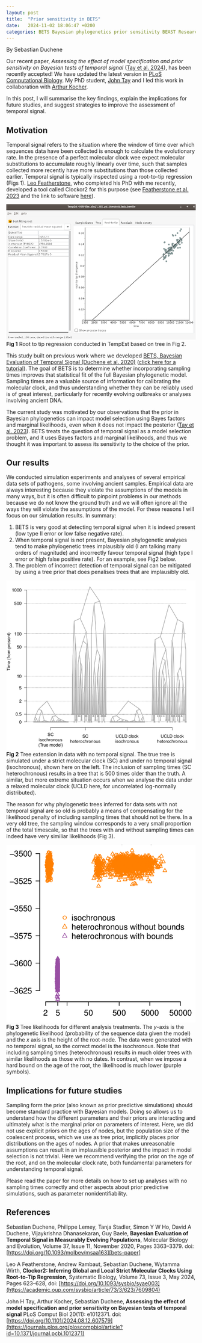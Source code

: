 ```yaml
---
layout: post
title:  "Prior sensitivity in BETS"
date:   2024-11-02 18:06:47 +0200 
categories: BETS Bayesian phylogenetics prior sensitivity BEAST Research
---
```


By Sebastian Duchene

Our recent paper, _Assessing the effect of model specification and prior sensitivity on Bayesian tests of temporal signal_ ([Tay et al. 2024][manuscript-link]), has been recently accepted! We have updated the latest version in [PLoS Computational Biology][manuscript-link]. My PhD student, [John Tay][john-site] and I led this work in collaboration with [Arthur Kocher][arthur-site]. 

In this post, I will summarise the key findings, explain the implications for future studies, and suggest strategies to improve the assessment of temporal signal.

## Motivation
Temporal signal refers to the situation where the window of time over which sequences data have been collected is enough to calculate the evolutionary rate. In the presence of a perfect molecular clock wee expect molecular substitutions to accumulate roughly linearly over time, such that samples collected more recently have more substitutions than those collected earlier. Temporal signal is typically inspected using a root-to-tip regression (Figs 1). [Leo Featherstone][leo-site], who completed his PhD with me recently, developed a tool called Clockor2 for this purpose (see [Featherstone et al. 2023][clockor2-paper] and the link to software [here][clockor2-link]).

![image](https://github.com/sebastianduchene/sebastianduchene.github.io/blob/main/docs/assets/images/rtt1.png?raw=true)
**Fig 1** Root to tip regression conducted in TempEst based on tree in Fig 2.

This study built on previous work where we developed [BETS, Bayesian Evaluation of Temporal Signal (Duchene et al. 2020)][bets-paper] ([click here for a tutorial][bets-tutorial]). The goal of BETS is to determine whether incorporating sampling times improves that statistical fit of the full Bayesian phylogenetic model. Sampling times are a valuable source of information for calibrating the molecular clock, and thus understanding whether they can be reliably used is of great interest, particularly for recently evolving outbreaks or analyses involving ancient DNA.

The current study was motivated by our observations that the prior in Bayesian phylogenetics can impact model selection using Bayes factors and marginal likelihoods, even when it does not impact the posterior ([Tay et al. 2023][episodic-paper]). BETS treats the question of temporal signal as a model selection problem, and it uses Bayes factors and marginal likelihoods, and thus we thought it was important to assess its sensitivity to the choice of the prior. 

## Our results
We conducted simulation experiments and analyses of several empirical data sets of pathogens, some involving ancient samples. Empirical data are always interesting because they violate the assumptions of the models in many ways, but it is often difficult to pinpoint problems in our methods because we do not know the ground truth and we will often ignore all the ways they will violate the assumptions of the model. For these reasons I will focus on our simulation results. In summary:

1. BETS is very good at detecting temporal signal when it is indeed present (low type II error or low false negative rate).
2. When temporal signal is not present, Bayesian phylogenetic analyses tend to make phylogenetic trees implausibly old (I am talking many orders of magnitude) and incorrectly favour temporal signal (high type I error or high false positive rate). For an example, see Fig2 below.
3. The problem of incorrect detection of temporal signal can be mitigated by using a tree prior that does penalises trees that are implausibly old.

![image](https://github.com/sebastianduchene/sebastianduchene.github.io/blob/main/docs/assets/images/tree_distortion.png?raw=true)
**Fig 2** Tree extension in data with no temporal signal. The true tree is simulated under a strict molecular clock (SC) and under no temporal signal (isochronous), shown here on the left. The inclusion of sampling times (SC heterochronous) results in a tree that is 500 times older than the truth. A similar, but more extreme situation occurs when we analyse the data under a relaxed molecular clock (UCLD here, for uncorrelated log-normally distributed).

The reason for why phylogenetic trees inferred for data sets with not temporal signal are so old is probably a means of compensating for the likelihood penalty of including sampling times that should not be there. In a very old tree, the sampling window corresponds to a very small proportion of the total timescale, so that the trees with and without sampling times can indeed have very similiar likelihoods (Fig 3).

![image](https://github.com/sebastianduchene/sebastianduchene.github.io/blob/main/docs/assets/images/tree_likelihoods.png?raw=true)
**Fig 3** Tree likelihoods for different analysis treatments. The *y*-axis is the phylogenetic likelihood (probability of the sequence data given the model) and the *x* axis is the height of the root-node. The data were generated with no temporal signal, so the correct model is the isochronous. Note that including sampling times (heterochronous) results in much older trees with similar likelihoods as those with no dates. In contrast, when we impose a hard bound on the age of the root, the likelihood is much lower (purple symbols).

## Implications for future studies
Sampling form the prior (also known as prior predictive simulations) should become standard practice with Bayesian models. Doing so allows us to understand how the different parameters and their priors are interacting and ultimately what is the marginal prior on parameters of interest. Here, we did not use explicit priors on the ages of nodes, but the population size of the coalescent process, which we use as tree prior, implicitly places prior distributions on the ages of nodes. A prior that makes unreasonable assumptions can result in an implausible posterior and the impact in model selection is not trivial. Here we recommend verifying the prior on the age of the root, and on the molecular clock rate, both fundamental parameters for understanding temporal signal. 

Please read the paper for more details on how to set up analyses with no sampling times correctly and other aspects about prior predictive simulations, such as parameter nonidentifiability.

## References
Sebastian Duchene, Philippe Lemey, Tanja Stadler, Simon Y W Ho, David A Duchene, Vijaykrishna Dhanasekaran, Guy Baele, **Bayesian Evaluation of Temporal Signal in Measurably Evolving Populations**, Molecular Biology and Evolution, Volume 37, Issue 11, November 2020, Pages 3363–3379. doi: [https://doi.org/10.1093/molbev/msaa163][bets-paper]

Leo A Featherstone, Andrew Rambaut, Sebastian Duchene, Wytamma Wirth, **Clockor2: Inferring Global and Local Strict Molecular Clocks Using Root-to-Tip Regression**, Systematic Biology, Volume 73, Issue 3, May 2024, Pages 623–628, doi: [https://doi.org/10.1093/sysbio/syae003](https://academic.oup.com/sysbio/article/73/3/623/7609804)

John H Tay, Arthur Kocher, Sebastian Duchene, **Assessing the effect of model specification and prior sensitivity on Bayesian tests of temporal signal**
PLoS Comput Biol 20(11): e1012371. doi: [https://doi.org/10.1101/2024.08.12.607579](https://journals.plos.org/ploscompbiol/article?id=10.1371/journal.pcbi.1012371)




[leo-site]: https://scholar.google.com.au/citations?user=yC7e4MUAAAAJ&hl=en&oi=ao
[arthur-site]: https://scholar.google.com.au/citations?hl=en&user=wiunwsMAAAAJ
[john-site]: https://scholar.google.com.au/citations?user=tj_0skYAAAAJ&hl=en&oi=ao
[bets-tutorial]: https://beast.community/bets_tutorial
[bets-paper]: https://academic.oup.com/mbe/article/37/11/3363/5867920 
[manuscript-link]: https://journals.plos.org/ploscompbiol/article?id=10.1371/journal.pcbi.1012371
[episodic-paper]: https://academic.oup.com/mbe/article/40/10/msad212/7280106?login=false
[clockor2-link]: https://clockor2.github.io/
[clockor2-paper]: https://academic.oup.com/sysbio/article/73/3/623/7609804
